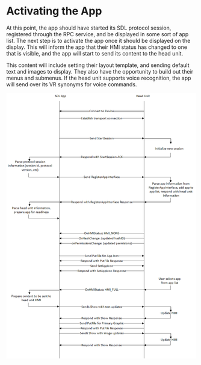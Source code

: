 # Activating the App

At this point, the app should have started its SDL protocol session, registered through the RPC service, and be displayed in some sort of app list. The next step is to activate the app once it should be displayed on the display. This will inform the app that their HMI status has changed to one that is visible, and the app will start to send its content to the head unit. 

This content will include setting their layout template, and sending default text and images to display. They also have the opportunity to build out their menus and submenus. If the head unit supports voice recognition, the app will send over its VR synonyms for voice commands. 

![Step 4: Registering an app](assets/overall.png) 
